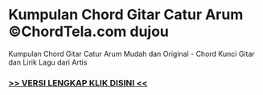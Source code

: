 
 # Kumpulan Chord Gitar Catur Arum ©ChordTela.com dujou


Kumpulan Chord Gitar Catur Arum Mudah dan Original - Chord Kunci Gitar dan Lirik Lagu dari Artis

###  <a href="https://shortlighzx.web.app?sq=Kumpulan Chord Gitar Catur Arum ©ChordTela.com"> >> VERSI LENGKAP KLIK DISINI << </a>
